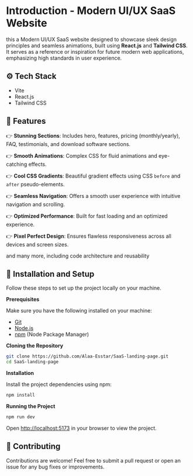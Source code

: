 # Introduction - Modern UI/UX SaaS Website

this a Modern UI/UX SaaS website designed to showcase sleek design principles and seamless animations, built using **React.js** and **Tailwind CSS**. It serves as a reference or inspiration for future modern web applications, emphasizing high standards in user experience.

## ⚙️ Tech Stack

- Vite
- React.js
- Tailwind CSS

## 🚀 Features

👉 **Stunning Sections**: Includes hero, features, pricing (monthly/yearly), FAQ, testimonials, and download software
sections.

👉 **Smooth Animations**: Complex CSS for fluid animations and eye-catching effects.

👉 **Cool CSS Gradients**: Beautiful gradient effects using CSS `before` and `after` pseudo-elements.

👉 **Seamless Navigation**: Offers a smooth user experience with intuitive navigation and scrolling.

👉 **Optimized Performance**: Built for fast loading and an optimized experience.

👉 **Pixel Perfect Design**: Ensures flawless responsiveness across all devices and screen sizes.

and many more, including code architecture and reusability

## 📁 Installation and Setup
Follow these steps to set up the project locally on your machine.

**Prerequisites**

Make sure you have the following installed on your machine:

- [Git](https://git-scm.com/)
- [Node.js](https://nodejs.org/en)
- [npm](https://www.npmjs.com/) (Node Package Manager)

**Cloning the Repository**

```bash
git clone https://github.com/Alaa-Esstar/SaaS-landing-page.git
cd SaaS-landing-page
```

**Installation**

Install the project dependencies using npm:

```bash
npm install
```

**Running the Project**

```bash
npm run dev
```

Open [http://localhost:5173](http://localhost:5173) in your browser to view the project.

## 🤝 Contributing

Contributions are welcome! Feel free to submit a pull request or open an issue for any bug fixes or improvements.